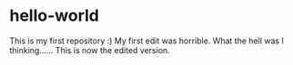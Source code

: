 # hello-world
This is my first repository :)
My first edit was horrible.  What the hell was I thinking......
This is now the edited version.
